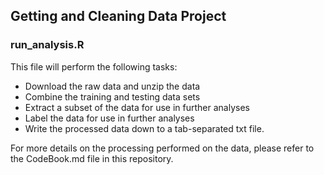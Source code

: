 ## Getting and Cleaning Data Project

### run_analysis.R
This file will perform the following tasks:
* Download the raw data and unzip the data
* Combine the training and testing data sets
* Extract a subset of the data for use in further analyses
* Label the data for use in further analyses
* Write the processed data down to a tab-separated txt file.

For more details on the processing performed on the data, please refer to the CodeBook.md file in this repository.
